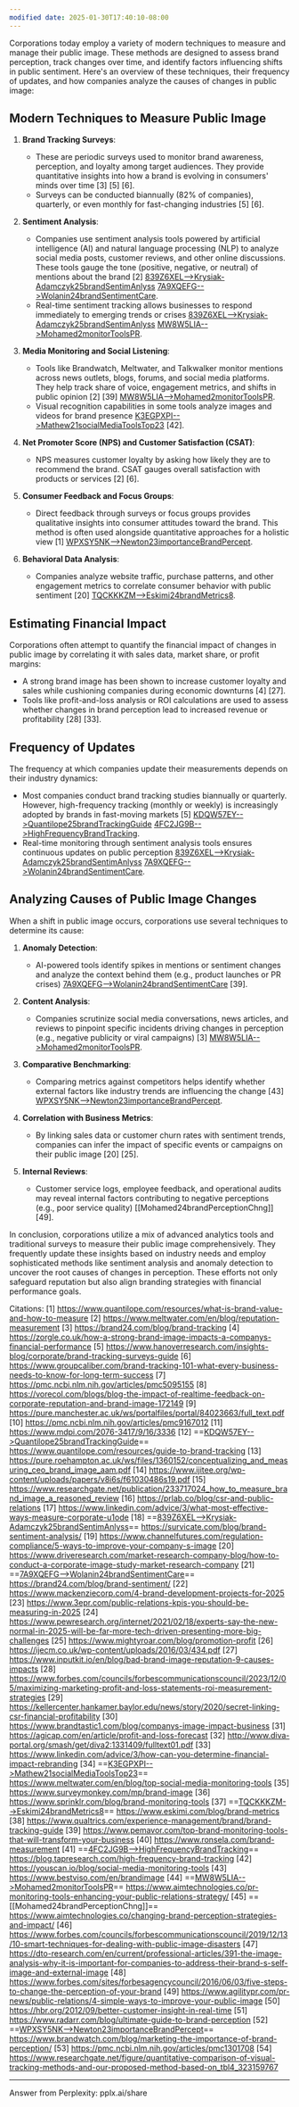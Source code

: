 ```yaml
---
modified date: 2025-01-30T17:40:10-08:00
---
```

Corporations today employ a variety of modern techniques to measure and manage their public image. These methods are designed to assess brand perception, track changes over time, and identify factors influencing shifts in public sentiment. Here's an overview of these techniques, their frequency of updates, and how companies analyze the causes of changes in public image:

## **Modern Techniques to Measure Public Image**
1. **Brand Tracking Surveys**:
   - These are periodic surveys used to monitor brand awareness, perception, and loyalty among target audiences. They provide quantitative insights into how a brand is evolving in consumers' minds over time [3] [5] [6].
   - Surveys can be conducted biannually (82% of companies), quarterly, or even monthly for fast-changing industries [5] [6].

2. **Sentiment Analysis**:
   - Companies use sentiment analysis tools powered by artificial intelligence (AI) and natural language processing (NLP) to analyze social media posts, customer reviews, and other online discussions. These tools gauge the tone (positive, negative, or neutral) of mentions about the brand [2] [839Z6XEL-->Krysiak-Adamczyk25brandSentimAnlyss](zotero://select/library/items/839Z6XEL) [7A9XQEFG-->Wolanin24brandSentimentCare](zotero://select/library/items/7A9XQEFG).
   - Real-time sentiment tracking allows businesses to respond immediately to emerging trends or crises [839Z6XEL-->Krysiak-Adamczyk25brandSentimAnlyss](zotero://select/library/items/839Z6XEL) [MW8W5LIA-->Mohamed2monitorToolsPR](zotero://select/library/items/MW8W5LIA).

3. **Media Monitoring and Social Listening**:
   - Tools like Brandwatch, Meltwater, and Talkwalker monitor mentions across news outlets, blogs, forums, and social media platforms. They help track share of voice, engagement metrics, and shifts in public opinion [2] [39] [MW8W5LIA-->Mohamed2monitorToolsPR](zotero://select/library/items/MW8W5LIA).
   - Visual recognition capabilities in some tools analyze images and videos for brand presence [K3EGPXPI-->Mathew21socialMediaToolsTop23](zotero://select/library/items/K3EGPXPI) [42].

4. **Net Promoter Score (NPS) and Customer Satisfaction (CSAT)**:
   - NPS measures customer loyalty by asking how likely they are to recommend the brand. CSAT gauges overall satisfaction with products or services [2] [6].

5. **Consumer Feedback and Focus Groups**:
   - Direct feedback through surveys or focus groups provides qualitative insights into consumer attitudes toward the brand. This method is often used alongside quantitative approaches for a holistic view [1] [WPXSY5NK-->Newton23importanceBrandPercept](zotero://select/library/items/WPXSY5NK).

6. **Behavioral Data Analysis**:
   - Companies analyze website traffic, purchase patterns, and other engagement metrics to correlate consumer behavior with public sentiment [20] [TQCKKKZM-->Eskimi24brandMetrics8](zotero://select/library/items/TQCKKKZM).

## **Estimating Financial Impact**
Corporations often attempt to quantify the financial impact of changes in public image by correlating it with sales data, market share, or profit margins:
- A strong brand image has been shown to increase customer loyalty and sales while cushioning companies during economic downturns [4] [27].
- Tools like profit-and-loss analysis or ROI calculations are used to assess whether changes in brand perception lead to increased revenue or profitability [28] [33].

## **Frequency of Updates**
The frequency at which companies update their measurements depends on their industry dynamics:
- Most companies conduct brand tracking studies biannually or quarterly. However, high-frequency tracking (monthly or weekly) is increasingly adopted by brands in fast-moving markets [5] [KDQW57EY-->Quantilope25brandTrackingGuide](zotero://select/library/items/KDQW57EY) [4FC2JG9B-->HighFrequencyBrandTracking](zotero://select/library/items/4FC2JG9B).
- Real-time monitoring through sentiment analysis tools ensures continuous updates on public perception [839Z6XEL-->Krysiak-Adamczyk25brandSentimAnlyss](zotero://select/library/items/839Z6XEL) [7A9XQEFG-->Wolanin24brandSentimentCare](zotero://select/library/items/7A9XQEFG).

## **Analyzing Causes of Public Image Changes**
When a shift in public image occurs, corporations use several techniques to determine its cause:
1. **Anomaly Detection**:
   - AI-powered tools identify spikes in mentions or sentiment changes and analyze the context behind them (e.g., product launches or PR crises) [7A9XQEFG-->Wolanin24brandSentimentCare](zotero://select/library/items/7A9XQEFG) [39].
   
2. **Content Analysis**:
   - Companies scrutinize social media conversations, news articles, and reviews to pinpoint specific incidents driving changes in perception (e.g., negative publicity or viral campaigns) [3] [MW8W5LIA-->Mohamed2monitorToolsPR](zotero://select/library/items/MW8W5LIA).

3. **Comparative Benchmarking**:
   - Comparing metrics against competitors helps identify whether external factors like industry trends are influencing the change [43] [WPXSY5NK-->Newton23importanceBrandPercept](zotero://select/library/items/WPXSY5NK).

4. **Correlation with Business Metrics**:
   - By linking sales data or customer churn rates with sentiment trends, companies can infer the impact of specific events or campaigns on their public image [20] [25].

5. **Internal Reviews**:
   - Customer service logs, employee feedback, and operational audits may reveal internal factors contributing to negative perceptions (e.g., poor service quality) [[Mohamed24brandPerceptionChng]] [49].

In conclusion, corporations utilize a mix of advanced analytics tools and traditional surveys to measure their public image comprehensively. They frequently update these insights based on industry needs and employ sophisticated methods like sentiment analysis and anomaly detection to uncover the root causes of changes in perception. These efforts not only safeguard reputation but also align branding strategies with financial performance goals.

Citations:
[1] https://www.quantilope.com/resources/what-is-brand-value-and-how-to-measure
[2] https://www.meltwater.com/en/blog/reputation-measurement
[3] https://brand24.com/blog/brand-tracking
[4] https://zorgle.co.uk/how-a-strong-brand-image-impacts-a-companys-financial-performance
[5] https://www.hanoverresearch.com/insights-blog/corporate/brand-tracking-surveys-guide
[6] https://www.groupcaliber.com/brand-tracking-101-what-every-business-needs-to-know-for-long-term-success
[7] https://pmc.ncbi.nlm.nih.gov/articles/pmc5095155
[8] https://vorecol.com/blogs/blog-the-impact-of-realtime-feedback-on-corporate-reputation-and-brand-image-172149
[9] https://pure.manchester.ac.uk/ws/portalfiles/portal/84023663/full_text.pdf
[10] https://pmc.ncbi.nlm.nih.gov/articles/pmc9167012
[11] https://www.mdpi.com/2076-3417/9/16/3336
[12] ==[KDQW57EY-->Quantilope25brandTrackingGuide](zotero://select/library/items/KDQW57EY)== https://www.quantilope.com/resources/guide-to-brand-tracking
[13] https://pure.roehampton.ac.uk/ws/files/1360152/conceptualizing_and_measuring_ceo_brand_image_aam.pdf
[14] https://www.ijitee.org/wp-content/uploads/papers/v8i6s/f61030486s19.pdf
[15] https://www.researchgate.net/publication/233717024_how_to_measure_brand_image_a_reasoned_review
[16] https://prlab.co/blog/csr-and-public-relations
[17] https://www.linkedin.com/advice/3/what-most-effective-ways-measure-corporate-u1ode
[18] ==[839Z6XEL-->Krysiak-Adamczyk25brandSentimAnlyss](zotero://select/library/items/839Z6XEL)== https://survicate.com/blog/brand-sentiment-analysis/
[19] https://www.channelfutures.com/regulation-compliance/5-ways-to-improve-your-company-s-image
[20] https://www.driveresearch.com/market-research-company-blog/how-to-conduct-a-corporate-image-study-market-research-company
[21] ==[7A9XQEFG-->Wolanin24brandSentimentCare](zotero://select/library/items/7A9XQEFG)== https://brand24.com/blog/brand-sentiment/
[22] https://www.mackenziecorp.com/4-brand-development-projects-for-2025
[23] https://www.3epr.com/public-relations-kpis-you-should-be-measuring-in-2025
[24] https://www.pewresearch.org/internet/2021/02/18/experts-say-the-new-normal-in-2025-will-be-far-more-tech-driven-presenting-more-big-challenges
[25] https://www.mightyroar.com/blog/promotion-profit
[26] https://ijecm.co.uk/wp-content/uploads/2016/03/434.pdf
[27] https://www.inputkit.io/en/blog/bad-brand-image-reputation-9-causes-impacts
[28] https://www.forbes.com/councils/forbescommunicationscouncil/2023/12/05/maximizing-marketing-profit-and-loss-statements-roi-measurement-strategies
[29] https://kellercenter.hankamer.baylor.edu/news/story/2020/secret-linking-csr-financial-profitability
[30] https://www.brandtastic1.com/blog/companys-image-impact-business
[31] https://agicap.com/en/article/profit-and-loss-forecast
[32] http://www.diva-portal.org/smash/get/diva2:1331409/fulltext01.pdf
[33] https://www.linkedin.com/advice/3/how-can-you-determine-financial-impact-rebranding
[34] ==[K3EGPXPI-->Mathew21socialMediaToolsTop23](zotero://select/library/items/K3EGPXPI)== https://www.meltwater.com/en/blog/top-social-media-monitoring-tools
[35] https://www.surveymonkey.com/mp/brand-image
[36] https://www.sprinklr.com/blog/brand-monitoring-tools
[37] ==[TQCKKKZM-->Eskimi24brandMetrics8](zotero://select/library/items/TQCKKKZM)== https://www.eskimi.com/blog/brand-metrics
[38] https://www.qualtrics.com/experience-management/brand/brand-tracking-guide
[39] https://www.pemavor.com/top-brand-monitoring-tools-that-will-transform-your-business
[40] https://www.ronsela.com/brand-measurement
[41] ==[4FC2JG9B-->HighFrequencyBrandTracking](zotero://select/library/items/4FC2JG9B)== https://blog.tapresearch.com/high-frequency-brand-tracking
[42] https://youscan.io/blog/social-media-monitoring-tools
[43] https://www.bestviso.com/en/brandimage
[44] ==[MW8W5LIA-->Mohamed2monitorToolsPR](zotero://select/library/items/MW8W5LIA)== https://www.aimtechnologies.co/pr-monitoring-tools-enhancing-your-public-relations-strategy/
[45] ==[[Mohamed24brandPerceptionChng]]== https://www.aimtechnologies.co/changing-brand-perception-strategies-and-impact/
[46] https://www.forbes.com/councils/forbescommunicationscouncil/2019/12/13/10-smart-techniques-for-dealing-with-public-image-disasters
[47] https://dto-research.com/en/current/professional-articles/391-the-image-analysis-why-it-is-important-for-companies-to-address-their-brand-s-self-image-and-external-image
[48] https://www.forbes.com/sites/forbesagencycouncil/2016/06/03/five-steps-to-change-the-perception-of-your-brand
[49] https://www.agilitypr.com/pr-news/public-relations/4-simple-ways-to-improve-your-public-image
[50] https://hbr.org/2012/09/better-customer-insight-in-real-time
[51] https://www.radarr.com/blog/ultimate-guide-to-brand-perception
[52] ==[WPXSY5NK-->Newton23importanceBrandPercept](zotero://select/library/items/WPXSY5NK)== https://www.brandwatch.com/blog/marketing-the-importance-of-brand-perception/
[53] https://pmc.ncbi.nlm.nih.gov/articles/pmc1301708
[54] https://www.researchgate.net/figure/quantitative-comparison-of-visual-tracking-methods-and-our-proposed-method-based-on_tbl4_323159767

---
Answer from Perplexity: pplx.ai/share
